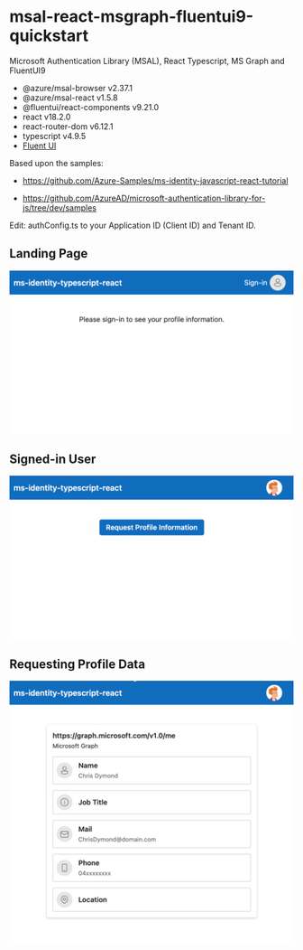 # msal-react-msgraph-fluentui9-quickstart
Microsoft Authentication Library (MSAL), React Typescript, MS Graph and FluentUI9

- @azure/msal-browser v2.37.1
- @azure/msal-react v1.5.8
- @fluentui/react-components v9.21.0
- react v18.2.0
- react-router-dom v6.12.1
- typescript v4.9.5
- [Fluent UI](https://developer.microsoft.com/en-us/fluentui#/)

Based upon the samples:
- https://github.com/Azure-Samples/ms-identity-javascript-react-tutorial

- https://github.com/AzureAD/microsoft-authentication-library-for-js/tree/dev/samples

Edit: authConfig.ts to your Application ID (Client ID) and Tenant ID.

## Landing Page

![Sign-in Page](readme-files/Screen-1.png?raw=true "Sign-in Page")

## Signed-in User


![Signed-in User](readme-files/Screen-2.png?raw=true "Signed-in User")

## Requesting Profile Data

![Signed-in User with Profile](readme-files/Screen-3.png?raw=true "Signed-in User With MS Graph Profile")